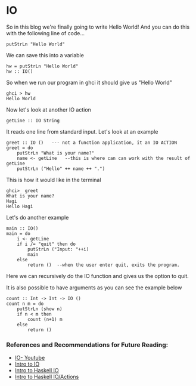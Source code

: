 # IO 

So in this blog we're finally going to write Hello World! And you can do this with the following line of code...

```
putStrLn "Hello World"
```

We can save this into a variable
```
hw = putStrLn "Hello World"
hw :: IO()
```
So when we run our program in ghci it should give us "Hello World"

```
ghci > hw
Hello World
```

Now let's look at another IO action
```
getLine :: IO String
```
It reads one line from standard input. Let's look at an example

```
greet :: IO ()   --- not a function application, it an IO ACTION
greet = do 
    putStrLn "What is your name?"
    name <- getLine   --this is where can can work with the result of getLine
    putStrLn ("Hello" ++ name ++ ".")
```

This is how it would like in the terminal 
```
ghci>  greet 
What is your name?
Hagi
Hello Hagi
```


Let's do another example

```
main :: IO()
main = do 
    i <- getLine
    if i /= "quit" then do 
        putStrLn ("Input: "++i)
        main
    else
        return ()  --when the user enter quit, exits the program.
```

Here we can recursively do the IO function and gives us the option to quit. 


It is also possible to have arguments as you can see the example below

```
count :: Int -> Int -> IO ()
count n m = do 
    putStrLn (show n)
    if n < m then 
        count (n+1) m
    else
        return ()
```


### References and Recommendations for Future Reading:
- [IO- Youtube](https://www.youtube.com/watch?v=fP0srOQVGB8&list=PLe7Ei6viL6jGp1Rfu0dil1JH1SHk9bgDV&index=15)
- [Intro to IO](https://wiki.haskell.org/Introduction_to_IO)
- [Intro to Haskell IO](https://wiki.haskell.org/Introduction_to_Haskell_IO)
- [Intro to Haskell IO/Actions](https://wiki.haskell.org/Introduction_to_Haskell_IO/Actions)
